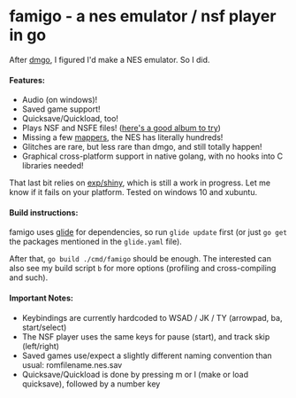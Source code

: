# famigo - a nes emulator / nsf player in go

After [dmgo](https://github.com/theinternetftw/dmgo), I figured I'd make a NES emulator. So I did.

#### Features:
 * Audio (on windows)!
 * Saved game support!
 * Quicksave/Quickload, too!
 * Plays NSF and NSFE files! ([here's a good album to try](http://rainwarrior.ca/projects/nes/pico.html))
 * Missing a few [mappers](http://wiki.nesdev.com/w/index.php/Mapper), the NES has literally hundreds!
 * Glitches are rare, but less rare than dmgo, and still totally happen!
 * Graphical cross-platform support in native golang, with no hooks into C libraries needed!

That last bit relies on [exp/shiny](https://github.com/golang/exp/tree/master/shiny), which is still a work in progress. Let me know if it fails on your platform.
Tested on windows 10 and xubuntu.

#### Build instructions:

famigo uses [glide](https://github.com/Masterminds/glide) for dependencies, so run `glide update` first (or just `go get` the packages mentioned in the `glide.yaml` file).

After that, `go build ./cmd/famigo` should be enough. The interested can also see my build script `b` for more options (profiling and cross-compiling and such).

#### Important Notes:

 * Keybindings are currently hardcoded to WSAD / JK / TY (arrowpad, ba, start/select)
 * The NSF player uses the same keys for pause (start), and track skip (left/right)
 * Saved games use/expect a slightly different naming convention than usual: romfilename.nes.sav
 * Quicksave/Quickload is done by pressing m or l (make or load quicksave), followed by a number key
